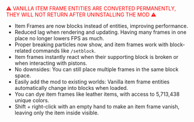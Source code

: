<span style="color:red">⚠️ VANILLA ITEM FRAME ENTITIES ARE CONVERTED PERMANENTLY, THEY WILL NOT RETURN AFTER UNINSTALLING THE MOD ⚠️</span>
+ Item Frames are now blocks instead of entities, improving performance.
+ Reduced lag when rendering and updating. Having many frames in one place no longer lowers FPS as much.
+ Proper breaking particles now show, and item frames work with block-related commands like `/setblock`.
+ Item frames instantly react when their supporting block is broken or when interacting with pistons.
+ No downsides: You can still place multiple frames in the same block space.
+ Easily add the mod to existing worlds: Vanilla item frame entities automatically change into blocks when loaded.
+ You can dye item frames like leather items, with access to 5,713,438 unique colors.
+ Shift + right-click with an empty hand to make an item frame vanish, leaving only the item inside visible.